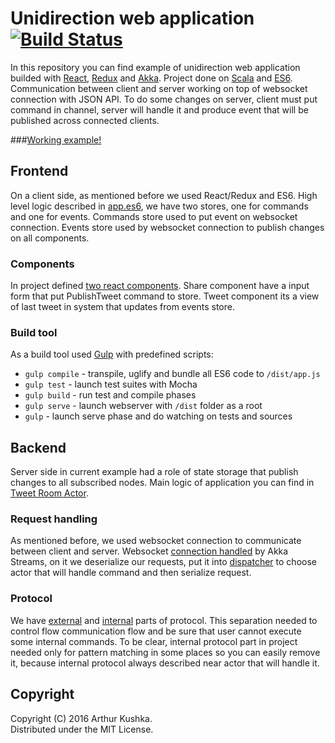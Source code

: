 # Unidirection web application &nbsp;[![Build Status](https://travis-ci.org/ArchDev/unidirectional-akka-redux.svg?branch=master)](https://travis-ci.org/ArchDev/unidirectional-akka-redux)  
In this repository you can find example of unidirection web application builded with [React](https://facebook.github.io/react/), [Redux](http://redux.js.org) and [Akka](http://akka.io). Project done on [Scala](http://www.scala-lang.org) and [ES6](https://nodejs.org/en/docs/es6). Communication between client and server working on top of websocket connection with JSON API. To do some changes on server, client must put command in channel, server will handle it and produce event that will be published across connected clients.

###[Working example!](https://archdev.github.io/unidirectional-akka-redux/)

## Frontend
On a client side, as mentioned before we used React/Redux and ES6. High level logic described in [app.es6](https://github.com/ArchDev/unidirectional-akka-redux/blob/master/frontend/src/app.es6), we have two stores, one for commands and one for events. Commands store used to put event on websocket connection. Events store used by websocket connection to publish changes on all components.

### Components
In project defined [two react components](https://github.com/ArchDev/unidirectional-akka-redux/blob/master/frontend/src/components.es6). Share component have a input form that put PublishTweet command to store. Tweet component its a view of last tweet in system that updates from events store.

### Build tool
As a build tool used [Gulp](http://gulpjs.com) with predefined scripts:

- `gulp compile` - transpile, uglify and bundle all ES6 code to `/dist/app.js`
- `gulp test` - launch test suites with Mocha
- `gulp build` - run test and compile phases
- `gulp serve` - launch webserver with `/dist` folder as a root
- `gulp` - launch serve phase and do watching on tests and sources

## Backend
Server side in current example had a role of state storage that publish changes to all subscribed nodes. Main logic of application you can find in [Tweet Room Actor](https://github.com/ArchDev/unidirectional-akka-redux/blob/master/backend/src/main/scala/me/archdev/TweetRoomActor.scala).

### Request handling
As mentioned before, we used websocket connection to communicate between client and server.
Websocket [connection handled](https://github.com/ArchDev/unidirectional-akka-redux/blob/master/backend/src/main/scala/me/archdev/websocket/WebSocketMessageHandler.scala) by Akka Streams, on it we deserialize our requests, put it into [dispatcher](https://github.com/ArchDev/unidirectional-akka-redux/blob/master/backend/src/main/scala/me/archdev/RouteActor.scala) to choose actor that will handle command and then serialize request.


### Protocol
We have [external](https://github.com/ArchDev/unidirectional-akka-redux/blob/master/backend/src/main/scala/me/archdev/api/external/Protocol.scala) and [internal](https://github.com/ArchDev/unidirectional-akka-redux/blob/master/backend/src/main/scala/me/archdev/api/internal/Protocol.scala) parts of protocol. This separation needed to control flow communication flow and be sure that user cannot execute some internal commands. To be clear, internal protocol part in project needed only for pattern matching in some places so you can easily remove it, because internal protocol always described near actor that will handle it.

## Copyright
Copyright (C) 2016 Arthur Kushka.   
Distributed under the MIT License.


